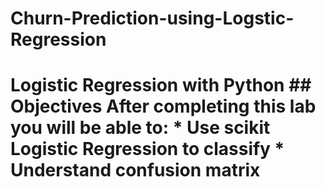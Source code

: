 # Churn-Prediction-using-Logstic-Regression
# Logistic Regression with Python  ## Objectives  After completing this lab you will be able to:  *   Use scikit Logistic Regression to classify *   Understand confusion matrix
